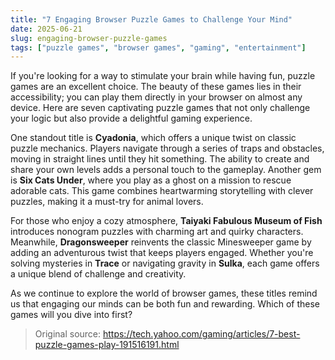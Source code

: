 ```yaml
---
title: "7 Engaging Browser Puzzle Games to Challenge Your Mind"
date: 2025-06-21
slug: engaging-browser-puzzle-games
tags: ["puzzle games", "browser games", "gaming", "entertainment"]
---
```


If you're looking for a way to stimulate your brain while having fun, puzzle games are an excellent choice. The beauty of these games lies in their accessibility; you can play them directly in your browser on almost any device. Here are seven captivating puzzle games that not only challenge your logic but also provide a delightful gaming experience.

One standout title is **Cyadonia**, which offers a unique twist on classic puzzle mechanics. Players navigate through a series of traps and obstacles, moving in straight lines until they hit something. The ability to create and share your own levels adds a personal touch to the gameplay. Another gem is **Six Cats Under**, where you play as a ghost on a mission to rescue adorable cats. This game combines heartwarming storytelling with clever puzzles, making it a must-try for animal lovers.

For those who enjoy a cozy atmosphere, **Taiyaki Fabulous Museum of Fish** introduces nonogram puzzles with charming art and quirky characters. Meanwhile, **Dragonsweeper** reinvents the classic Minesweeper game by adding an adventurous twist that keeps players engaged. Whether you're solving mysteries in **Trace** or navigating gravity in **Sulka**, each game offers a unique blend of challenge and creativity. 

As we continue to explore the world of browser games, these titles remind us that engaging our minds can be both fun and rewarding. Which of these games will you dive into first?

> Original source: https://tech.yahoo.com/gaming/articles/7-best-puzzle-games-play-191516191.html